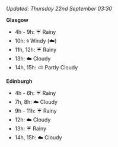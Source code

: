 *Updated: Thursday 22nd September 03:30*

**Glasgow**

* 4h - 9h: :umbrella: Rainy
* 10h: :cyclone: Windy (:cloud:)
* 11h, 12h: :umbrella: Rainy
* 13h: :cloud: Cloudy
* 14h, 15h: :partly_sunny: Partly Cloudy

**Edinburgh**

* 4h - 6h: :umbrella: Rainy
* 7h, 8h: :cloud: Cloudy
* 9h - 11h: :umbrella: Rainy
* 12h: :cloud: Cloudy
* 13h: :umbrella: Rainy
* 14h, 15h: :cloud: Cloudy
